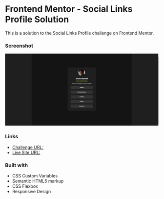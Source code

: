# Frontend Mentor - Social Links Profile Solution

This is a solution to the Social Links Profile challenge on Frontend Mentor.

### Screenshot

![Screenshot](./screenshot.jpg)

### Links

- [Challenge URL:](https://www.frontendmentor.io/challenges/social-links-profile-UG32l9m6dQ)  
- [Live Site URL:](https://friedmantech.github.io/https://friedmantech.github.io/social-links//)


### Built with

- CSS Custom Variables
- Semantic HTML5 markup
- CSS Flexbox
- Responsive Design
